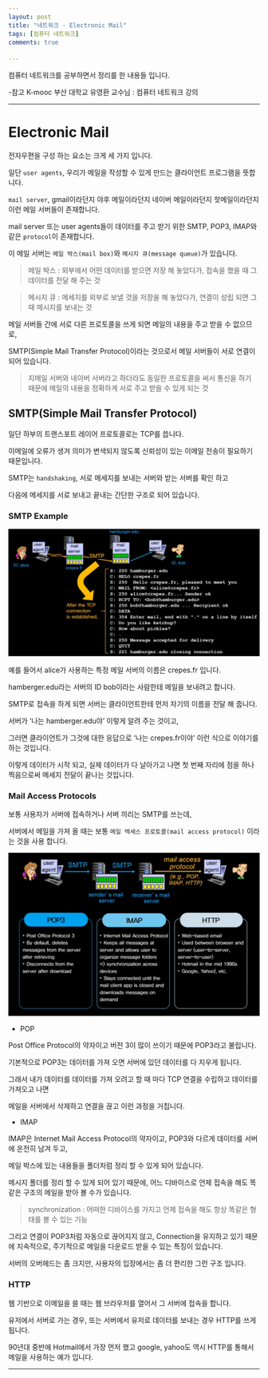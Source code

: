 ```yaml
---
layout: post
title: "네트워크 - Electronic Mail"
tags: [컴퓨터 네트워크]
comments: true

---
```



컴퓨터 네트워크를 공부하면서 정리를 한 내용들 입니다.

-참고 K-mooc 부산 대학교 유영환 교수님 : 컴퓨터 네트워크 강의

---
 
# Electronic Mail

전자우편을 구성 하는 요소는 크게 세 가지 입니다. 

일단 `user agents`, 우리가 메일을 작성할 수 있게 만드는 클라이언트 프로그램을 뜻합니다.

`mail server`, gmail이라던지 야후 메일이라던지 네이버 메일이라던지 핫메일이라던지 이런 메일 서버들이 존재합니다.

mail server 또는 user agents들이 데이터를 주고 받기 위한 SMTP, POP3, IMAP와 같은 `protocol`이 존재합니다.

이 메일 서버는 `메일 박스(mail box)`와 `메시지 큐(message queue)`가 있습니다.

> 메일 박스 : 외부에서 어떤 데이터를 받으면 저장 해 놓았다가, 접속을 했을 때 그 데이터를 전달 해 주는 것

> 메시지 큐 : 메세지를 외부로 보낼 것을 저장을 해 놓았다가, 연결이 성립 되면 그 때 메시지를 보내는 것

메일 서버들 간에 서로 다른 프로토콜을 쓰게 되면 메일의 내용을 주고 받을 수 없으므로,

SMTP(Simple Mail Transfer Protocol)이라는 것으로서 메일 서버들이 서로 연결이 되어 있습니다.

> 지메일 서버와 네이버 서버라고 하더라도 동일한 프로토콜을 써서 통신을 하기 때문에 메일의 내용을 정확하게 서로 주고 받을 수 있게 되는 것

## SMTP(Simple Mail Transfer Protocol)

일단 하부의 트랜스포트 레이어 프로토콜로는 TCP를 씁니다.

이메일에 오류가 생겨 의미가 변색되지 않도록 신뢰성이 있는 이메일 전송이 필요하기 때문입니다.

SMTP는 `handshaking`, 서로 메세지를 보내는 서버와 받는 서버를 확인 하고

다음에 메세지를 서로 보내고 끝내는 간단한 구조로 되어 있습니다.

### SMTP Example

<img src="https://raw.githubusercontent.com/junghyun100/junghyun100.github.io/master/images/1117/SMTP.PNG">

예를 들어서 alice가 사용하는 특정 메일 서버의 이름은 crepes.fr 입니다.

hamberger.edu라는 서버의 ID bob이라는 사람한테 메일을 보내려고 합니다.

SMTP로 접속을 하게 되면 서버는 클라이언트한테 먼저 자기의 이름을 전달 해 줍니다.

서버가 ‘나는 hamberger.edu야’ 이렇게 알려 주는 것이고, 

그러면 클라이언트가 그것에 대한 응답으로 ‘나는 crepes.fr이야’ 이런 식으로 이야기를 하는 것입니다. 

이렇게 데이터가 시작 되고, 실제 데이터가 다 날아가고 나면 첫 번째 자리에 점을 하나 찍음으로써 메세지 전달이 끝나는 것입니다.
 
### Mail Access Protocols

보통 사용자가 서버에 접속하거나 서버 끼리는 SMTP를 쓰는데,

서버에서 메일을 가져 올 때는 보통 `메일 엑세스 프로토콜(mail access protocol)` 이라는 것을 사용 합니다.

<img src="https://raw.githubusercontent.com/junghyun100/junghyun100.github.io/master/images/1117/mail%20access%20protocol.PNG">

* POP

Post Office Protocol의 약자이고 버전 3이 많이 쓰이기 때문에 POP3라고 불립니다.

기본적으로 POP3는 데이터를 가져 오면 서버에 있던 데이터를 다 지우게 됩니다.

그래서 내가 데이터를 데이터를 가져 오려고 할 때 마다 TCP 연결을 수립하고 데이터를 가져오고 나면

메일을 서버에서 삭제하고 연결을 끊고 이런 과정을 거칩니다.

* IMAP

IMAP은 Internet Mail Access Protocol의 약자이고, POP3와 다르게 데이터를 서버에 온전히 남겨 두고,

메일 박스에 있는 내용들을 폴더처럼 정리 할 수 있게 되어 있습니다.

메시지 폴더를 정리 할 수 있게 되어 있기 때문에, 어느 디바이스로 언제 접속을 해도 똑같은 구조의 메일을 받아 볼 수가 있습니다.
 
> synchronization : 어떠한 디바이스를 가지고 언제 접속을 해도 항상 똑같은 형태를 볼 수 있는 기능

그리고 연결이 POP3처럼 자동으로 끊어지지 않고, Connection을 유지하고 있기 때문에 지속적으로, 주기적으로 메일을 다운로드 받을 수 있는 특징이 있습니다.

서버의 오버헤드는 좀 크지만, 사용자의 입장에서는 좀 더 편리한 그런 구조 입니다.

### HTTP

웹 기반으로 이메일을 쓸 때는 웹 브라우저를 열어서 그 서버에 접속을 합니다.

유저에서 서버로 가는 경우, 또는 서버에서 유저로 데이터를 보내는 경우 HTTP를 쓰게 됩니다.

90년대 중반에 Hotmail에서 가장 먼저 했고 google, yahoo도 역시 HTTP를 통해서 메일을 사용하는 예가 입니다.
 

---

